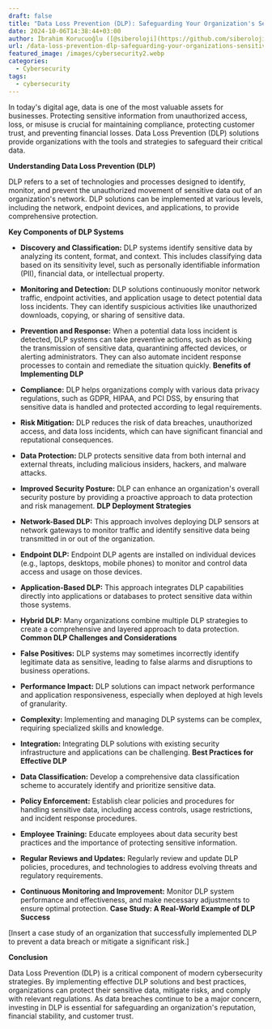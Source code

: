 ```yaml
---
draft: false
title: "Data Loss Prevention (DLP): Safeguarding Your Organization's Sensitive Information"
date: 2024-10-06T14:38:44+03:00
author: İbrahim Korucuoğlu ([@siberoloji](https://github.com/siberoloji))
url: /data-loss-prevention-dlp-safeguarding-your-organizations-sensitive-information/
featured_image: /images/cybersecurity2.webp
categories:
  - Cybersecurity
tags:
  - cybersecurity
---
```



In today's digital age, data is one of the most valuable assets for businesses. Protecting sensitive information from unauthorized access, loss, or misuse is crucial for maintaining compliance, protecting customer trust, and preventing financial losses. Data Loss Prevention (DLP) solutions provide organizations with the tools and strategies to safeguard their critical data.



**Understanding Data Loss Prevention (DLP)**



DLP refers to a set of technologies and processes designed to identify, monitor, and prevent the unauthorized movement of sensitive data out of an organization's network. DLP solutions can be implemented at various levels, including the network, endpoint devices, and applications, to provide comprehensive protection.



**Key Components of DLP Systems**


* **Discovery and Classification:** DLP systems identify sensitive data by analyzing its content, format, and context. This includes classifying data based on its sensitivity level, such as personally identifiable information (PII), financial data, or intellectual property.

* **Monitoring and Detection:** DLP solutions continuously monitor network traffic, endpoint activities, and application usage to detect potential data loss incidents. They can identify suspicious activities like unauthorized downloads, copying, or sharing of sensitive data.

* **Prevention and Response:** When a potential data loss incident is detected, DLP systems can take preventive actions, such as blocking the transmission of sensitive data, quarantining affected devices, or alerting administrators. They can also automate incident response processes to contain and remediate the situation quickly.
**Benefits of Implementing DLP**


* **Compliance:** DLP helps organizations comply with various data privacy regulations, such as GDPR, HIPAA, and PCI DSS, by ensuring that sensitive data is handled and protected according to legal requirements.

* **Risk Mitigation:** DLP reduces the risk of data breaches, unauthorized access, and data loss incidents, which can have significant financial and reputational consequences.

* **Data Protection:** DLP protects sensitive data from both internal and external threats, including malicious insiders, hackers, and malware attacks.

* **Improved Security Posture:** DLP can enhance an organization's overall security posture by providing a proactive approach to data protection and risk management.
**DLP Deployment Strategies**


* **Network-Based DLP:** This approach involves deploying DLP sensors at network gateways to monitor traffic and identify sensitive data being transmitted in or out of the organization.

* **Endpoint DLP:** Endpoint DLP agents are installed on individual devices (e.g., laptops, desktops, mobile phones) to monitor and control data access and usage on those devices.

* **Application-Based DLP:** This approach integrates DLP capabilities directly into applications or databases to protect sensitive data within those systems.

* **Hybrid DLP:** Many organizations combine multiple DLP strategies to create a comprehensive and layered approach to data protection.
**Common DLP Challenges and Considerations**


* **False Positives:** DLP systems may sometimes incorrectly identify legitimate data as sensitive, leading to false alarms and disruptions to business operations.

* **Performance Impact:** DLP solutions can impact network performance and application responsiveness, especially when deployed at high levels of granularity.

* **Complexity:** Implementing and managing DLP systems can be complex, requiring specialized skills and knowledge.

* **Integration:** Integrating DLP solutions with existing security infrastructure and applications can be challenging.
**Best Practices for Effective DLP**


* **Data Classification:** Develop a comprehensive data classification scheme to accurately identify and prioritize sensitive data.

* **Policy Enforcement:** Establish clear policies and procedures for handling sensitive data, including access controls, usage restrictions, and incident response procedures.

* **Employee Training:** Educate employees about data security best practices and the importance of protecting sensitive information.

* **Regular Reviews and Updates:** Regularly review and update DLP policies, procedures, and technologies to address evolving threats and regulatory requirements.

* **Continuous Monitoring and Improvement:** Monitor DLP system performance and effectiveness, and make necessary adjustments to ensure optimal protection.
**Case Study: A Real-World Example of DLP Success**



[Insert a case study of an organization that successfully implemented DLP to prevent a data breach or mitigate a significant risk.]



**Conclusion**



Data Loss Prevention (DLP) is a critical component of modern cybersecurity strategies. By implementing effective DLP solutions and best practices, organizations can protect their sensitive data, mitigate risks, and comply with relevant regulations. As data breaches continue to be a major concern, investing in DLP is essential for safeguarding an organization's reputation, financial stability, and customer trust.
